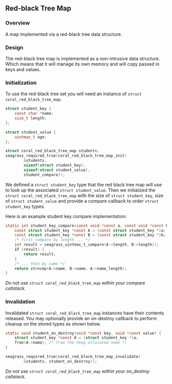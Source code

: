 ## Red-black Tree Map

### Overview

A map implemented via a red-black tree data structure.

### Design

The red-black tree map is implemented as a non-intrusive data structure.
Which means that it will manage its own memory and will copy passed in
keys and values.

### Initialization

To use the red-black tree set you will need an instance of ``struct
coral_red_black_tree_map``.

```c
struct student_key {
    const char *name;
    size_t length;
};

struct student_value {
    uintmax_t age;
};

struct coral_red_black_tree_map students;
seagrass_required_true(coral_red_black_tree_map_init(
        &students,
        sizeof(struct student_key), 
        sizeof(struct student_value),
        student_compare));
```

We defined a ``struct student_key`` type that the red black tree map
will use to look up the associated ``struct student_value``.
Then we initialized the ``struct coral_red_black_tree_map`` with the size of
``struct student_key``, size of ``struct student_value`` and provide a compare 
callback to order ``struct student_key`` types.

Here is an example student key compare implementation:
```c
static int student_key_compare(const void *const a, const void *const b) {
    const struct student_key *const A = (const struct student_key *)a;
    const struct student_key *const B = (const struct student_key *)b;
    /* first compare by length ... */
    int result = seagrass_uintmax_t_compare(A->length, B->length));
    if (result) {
        return result;
    }
    /* ... then by name */
    return strncmp(A->name, B->name, A->name_length);
}
```

_Do not use ``struct coral_red_black_tree_map`` within your compare callstack._

### Invalidation

Invalidated ``struct coral_red_black_tree_map`` instances have their contents
released. You may optionally provide an on-destroy callback to perform
cleanup on the stored types as shown below.

```c
static void student_on_destroy(void *const key, void *const value) {
    struct student_key *const A = (struct student_key *)a;
    free(A->name); /* free the heap allocated name */
}

seagrass_required_true(coral_red_black_tree_map_invalidate(
        &students, student_on_destroy));
```

_Do not use ``struct coral_red_black_tree_map`` within your on_destroy
callstack._

